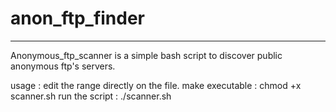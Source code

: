 # anon_ftp_finder

---------------------------------------------------
Anonymous_ftp_scanner is a simple bash script to discover public anonymous ftp's servers.

usage : 
edit the range directly on the file.
make executable : chmod +x scanner.sh
run the script : ./scanner.sh
